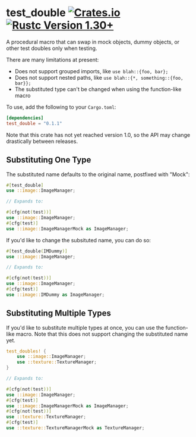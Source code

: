 test_double [![Crates.io](https://img.shields.io/crates/v/test_double.svg)](https://crates.io/crates/test_double) [![Rustc Version 1.30+](https://img.shields.io/badge/rustc-1.30+-blue.svg)](https://blog.rust-lang.org/2018/10/25/Rust-1.30.0.html)
==================================================================

A procedural macro that can swap in mock objects, dummy objects, or other test doubles only when testing.

There are many limitations at present:

- Does not support grouped imports, like `use blah::{foo, bar};`
- Does not support nested paths, like `use blah::{*, something::{foo, bar}};`
- The substituted type can't be changed when using the function-like macro

To use, add the following to your `Cargo.toml`:

```toml
[dependencies]
test_double = "0.1.1"
```

Note that this crate has not yet reached version 1.0, so the API may change drastically between releases.

## Substituting One Type

The substituted name defaults to the original name, postfixed with "Mock":

```rust
#[test_double]
use ::image::ImageManager;

// Expands to:

#[cfg(not(test))]
use ::image::ImageManager;
#[cfg(test)]
use ::image::ImageManagerMock as ImageManager;
```

If you'd like to change the subsituted name, you can do so:

```rust
#[test_double(IMDummy)]
use ::image::ImageManager;

// Expands to:

#[cfg(not(test))]
use ::image::ImageManager;
#[cfg(test)]
use ::image::IMDummy as ImageManager;
```


## Substituting Multiple Types

If you'd like to substitute multiple types at once, you can use the function-like macro. Note that this does not support changing the substituted name yet.

```rust
test_doubles! {
    use ::image::ImageManager;
    use ::texture::TextureManager;
}

// Expands to:

#[cfg(not(test))]
use ::image::ImageManager;
#[cfg(test)]
use ::image::ImageManagerMock as ImageManager;
#[cfg(not(test))]
use ::texture::TextureManager;
#[cfg(test)]
use ::texture::TextureManagerMock as TextureManager;
```